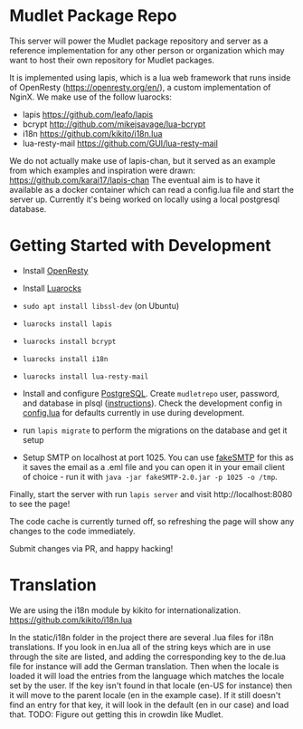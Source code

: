 # Mudlet Package Repo
This server will power the Mudlet package repository and server as a reference implementation for any other person or organization which may want to host their own repository for Mudlet packages. 

It is implemented using lapis, which is a lua web framework that runs inside of OpenResty (https://openresty.org/en/), a custom implementation of NginX. We make use of the follow luarocks:

* lapis https://github.com/leafo/lapis
* bcrypt http://github.com/mikejsavage/lua-bcrypt
* i18n https://github.com/kikito/i18n.lua
* lua-resty-mail https://github.com/GUI/lua-resty-mail

We do not actually make use of lapis-chan, but it served as an example from which examples and inspiration were drawn: https://github.com/karai17/lapis-chan
The eventual aim is to have it available as a docker container which can read a config.lua file and start the server up. Currently it's being worked on locally using a local postgresql database.

# Getting Started with Development

* Install [OpenResty](https://openresty.org/en/installation.html)
* Install [Luarocks](https://github.com/luarocks/luarocks/wiki/Download)
* `sudo apt install libssl-dev` (on Ubuntu)
* `luarocks install lapis`
* `luarocks install bcrypt`
* `luarocks install i18n`
* `luarocks install lua-resty-mail`

* Install and configure [PostgreSQL](https://www.postgresql.org/download/). Create `mudletrepo` user, password, and database in plsql ([instructions](https://medium.com/coding-blocks/creating-user-database-and-adding-access-on-postgresql-8bfcd2f4a91e)). Check the development config in [config.lua](config.lua) for defaults currently in use during development.

* run `lapis migrate` to perform the migrations on the database and get it setup

* Setup SMTP on localhost at port 1025. You can use [fakeSMTP](http://nilhcem.com/FakeSMTP/) for this as it saves the email as a .eml file and you can open it in your email client of choice - run it with `java -jar fakeSMTP-2.0.jar -p 1025 -o /tmp`.

Finally, start the server with run `lapis server` and visit http://localhost:8080 to see the page!

The code cache is currently turned off, so refreshing the page will show any changes to the code immediately. 

Submit changes via PR, and happy hacking!

# Translation
We are using the i18n module by kikito for internationalization. https://github.com/kikito/i18n.lua

In the static/i18n folder in the project there are several .lua files for i18n translations. If you look in en.lua all of the string keys which are in use through the site are listed, and adding the corresponding key to the de.lua file for instance will add the German translation. Then when the locale is loaded it will load the entries from the language which matches the locale set by the user. If the key isn't found in that locale (en-US for instance) then it will move to the parent locale (en in the example case). If it still doesn't find an entry for that key, it will look in the default (en in our case) and load that. TODO: Figure out getting this in crowdin like Mudlet.
